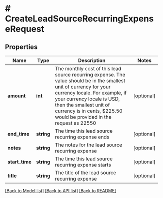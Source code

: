 # # CreateLeadSourceRecurringExpenseRequest

## Properties

Name | Type | Description | Notes
------------ | ------------- | ------------- | -------------
**amount** | **int** | The monthly cost of this lead source recurring expense. The value should be in the smallest unit of currency for your currency locale. For example, if your currency locale is USD, then the smallest unit of currency is in cents, $225.50 would be provided in the request as 22550 | [optional]
**end_time** | **string** | The time this lead source recurring expense ends | [optional]
**notes** | **string** | The notes for the lead source recurring expense | [optional]
**start_time** | **string** | The time this lead source recurring expense starts | [optional]
**title** | **string** | The title of the lead source recurring expense | [optional]

[[Back to Model list]](../../README.md#models) [[Back to API list]](../../README.md#endpoints) [[Back to README]](../../README.md)
